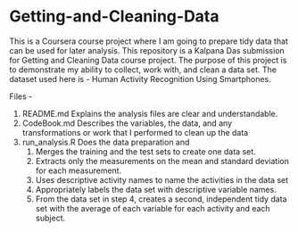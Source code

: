 # Getting-and-Cleaning-Data
This is a Coursera course project where I am going to prepare tidy data that can be used for later analysis. This repository is a Kalpana Das submission for Getting and Cleaning Data course project. The purpose of this project is to demonstrate my ability to collect, work with, and clean a data set. The dataset used here is - Human Activity Recognition Using Smartphones.

Files - 
1. README.md Explains the analysis files are clear and understandable.
2. CodeBook.md Describes the variables, the data, and any transformations or work that I performed to clean up the data
3. run_analysis.R Does the data preparation and 
   1. Merges the training and the test sets to create one data set.
   2. Extracts only the measurements on the mean and standard deviation for each measurement.
   3. Uses descriptive activity names to name the activities in the data set
   4. Appropriately labels the data set with descriptive variable names.
   5. From the data set in step 4, creates a second, independent tidy data set with the average of each variable for each activity and           each subject.

